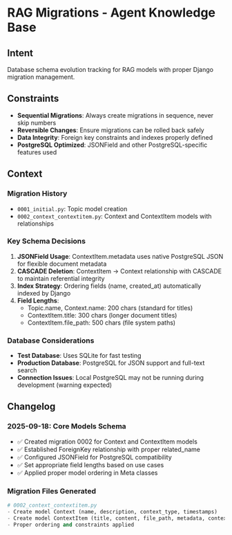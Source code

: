 # RAG Migrations - Agent Knowledge Base

## Intent
Database schema evolution tracking for RAG models with proper Django migration management.

## Constraints
- **Sequential Migrations**: Always create migrations in sequence, never skip numbers
- **Reversible Changes**: Ensure migrations can be rolled back safely
- **Data Integrity**: Foreign key constraints and indexes properly defined
- **PostgreSQL Optimized**: JSONField and other PostgreSQL-specific features used

## Context
### Migration History
- `0001_initial.py`: Topic model creation
- `0002_context_contextitem.py`: Context and ContextItem models with relationships

### Key Schema Decisions
1. **JSONField Usage**: ContextItem.metadata uses native PostgreSQL JSON for flexible document metadata
2. **CASCADE Deletion**: ContextItem → Context relationship with CASCADE to maintain referential integrity
3. **Index Strategy**: Ordering fields (name, created_at) automatically indexed by Django
4. **Field Lengths**:
   - Topic.name, Context.name: 200 chars (standard for titles)
   - ContextItem.title: 300 chars (longer document titles)
   - ContextItem.file_path: 500 chars (file system paths)

### Database Considerations
- **Test Database**: Uses SQLite for fast testing
- **Production Database**: PostgreSQL for JSON support and full-text search
- **Connection Issues**: Local PostgreSQL may not be running during development (warning expected)

## Changelog
### 2025-09-18: Core Models Schema
- ✅ Created migration 0002 for Context and ContextItem models
- ✅ Established ForeignKey relationship with proper related_name
- ✅ Configured JSONField for PostgreSQL compatibility
- ✅ Set appropriate field lengths based on use cases
- ✅ Applied proper model ordering in Meta classes

### Migration Files Generated
```python
# 0002_context_contextitem.py
- Create model Context (name, description, context_type, timestamps)
- Create model ContextItem (title, content, file_path, metadata, context FK)
- Proper ordering and constraints applied
```
